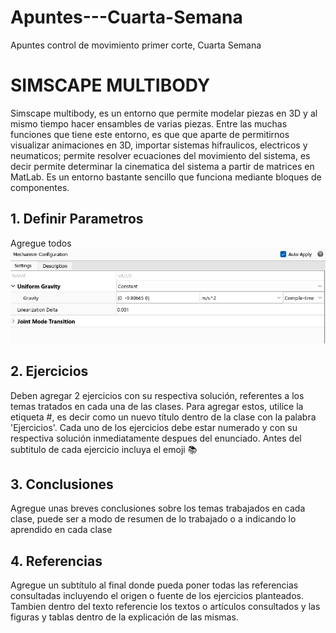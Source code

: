 # Apuntes---Cuarta-Semana
Apuntes control de movimiento primer corte, Cuarta Semana

# SIMSCAPE MULTIBODY
Simscape multibody, es un entorno que permite modelar piezas en 3D y al mismo tiempo hacer ensambles de varias piezas. Entre las muchas funciones que tiene este entorno, es que que aparte de permitirnos visualizar animaciones en 3D, importar sistemas hifraulicos, electricos y neumaticos; permite resolver ecuaciones del movimiento del sistema, es decir permite determinar la cinematica del sistema a partir de matrices en MatLab. Es un entorno bastante sencillo que funciona mediante bloques de componentes. 

## 1. Definir Parametros
Agregue todos 
![](https://github.com/MariaFernandaOrtiz-111449/Apuntes---Cuarta-Semana/blob/774868dcb56534e6e24e083fe763ef14f4e8c8d0/parametro%201.jpg)


## 2. Ejercicios
Deben agregar 2 ejercicios con su respectiva solución, referentes a los temas tratados en cada una de las clases. Para agregar estos, utilice la etiqueta #, es decir como un nuevo título dentro de la clase con la palabra 'Ejercicios'. Cada uno de los ejercicios debe estar numerado y con su respectiva solución inmediatamente despues del enunciado. Antes del subtitulo de cada ejercicio incluya el emoji 📚

## 3. Conclusiones
Agregue unas breves conclusiones sobre los temas trabajados en cada clase, puede ser a modo de resumen de lo trabajado o a indicando lo aprendido en cada clase

## 4. Referencias
Agregue un subtítulo al final donde pueda poner todas las referencias consultadas incluyendo el origen o fuente de los ejercicios planteados. Tambien dentro del texto referencie los textos o artículos consultados y las figuras y tablas dentro de la explicación de las mismas.
